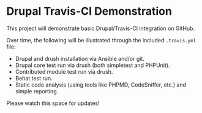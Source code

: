 # Drupal Travis-CI Demonstration

This project will demonstrate basic Drupal/Travis-CI integration on GitHub.

Over time, the following will be illustrated through the included `.travis.yml` file:

  - Drupal and drush installation via Ansible and/or git.
  - Drupal core test run via drush (both simpletest and PHPUnit).
  - Contributed module test run via drush.
  - Behat test run.
  - Static code analysis (using tools like PHPMD, CodeSniffer, etc.) and simple reporting.

Please watch this space for updates!

